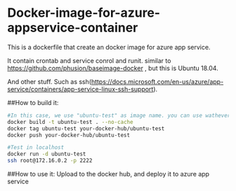 # Docker-image-for-azure-appservice-container
This is a dockerfile that create an docker image for azure app service. 

It contain crontab and service conrol and runit. similar to https://github.com/phusion/baseimage-docker , but this is Ubuntu 18.04.

And other stuff. Such as ssh(https://docs.microsoft.com/en-us/azure/app-service/containers/app-service-linux-ssh-support).

##How to build it:
```bash
#In this case, we use "ubuntu-test" as image name. you can use wathever you want.
docker build -t ubuntu-test . --no-cache
docker tag ubuntu-test your-docker-hub/ubuntu-test
docker push your-docker-hub/ubuntu-test

#Test in localhost
docker run -d ubuntu-test
ssh root@172.16.0.2 -p 2222
```

##How to use it:
Upload to the docker hub, and deploy it to azure app service
